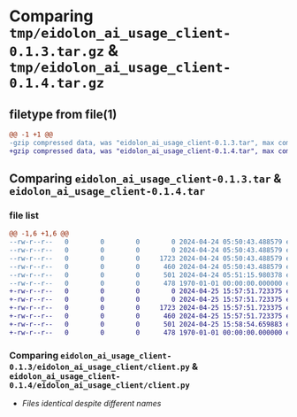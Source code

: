 # Comparing `tmp/eidolon_ai_usage_client-0.1.3.tar.gz` & `tmp/eidolon_ai_usage_client-0.1.4.tar.gz`

## filetype from file(1)

```diff
@@ -1 +1 @@
-gzip compressed data, was "eidolon_ai_usage_client-0.1.3.tar", max compression
+gzip compressed data, was "eidolon_ai_usage_client-0.1.4.tar", max compression
```

## Comparing `eidolon_ai_usage_client-0.1.3.tar` & `eidolon_ai_usage_client-0.1.4.tar`

### file list

```diff
@@ -1,6 +1,6 @@
--rw-r--r--   0        0        0        0 2024-04-24 05:50:43.488579 eidolon_ai_usage_client-0.1.3/README.md
--rw-r--r--   0        0        0        0 2024-04-24 05:50:43.488579 eidolon_ai_usage_client-0.1.3/eidolon_ai_usage_client/__init__.py
--rw-r--r--   0        0        0     1723 2024-04-24 05:50:43.488579 eidolon_ai_usage_client-0.1.3/eidolon_ai_usage_client/client.py
--rw-r--r--   0        0        0      460 2024-04-24 05:50:43.488579 eidolon_ai_usage_client-0.1.3/eidolon_ai_usage_client/models.py
--rw-r--r--   0        0        0      501 2024-04-24 05:51:15.980378 eidolon_ai_usage_client-0.1.3/pyproject.toml
--rw-r--r--   0        0        0      478 1970-01-01 00:00:00.000000 eidolon_ai_usage_client-0.1.3/PKG-INFO
+-rw-r--r--   0        0        0        0 2024-04-25 15:57:51.723375 eidolon_ai_usage_client-0.1.4/README.md
+-rw-r--r--   0        0        0        0 2024-04-25 15:57:51.723375 eidolon_ai_usage_client-0.1.4/eidolon_ai_usage_client/__init__.py
+-rw-r--r--   0        0        0     1723 2024-04-25 15:57:51.723375 eidolon_ai_usage_client-0.1.4/eidolon_ai_usage_client/client.py
+-rw-r--r--   0        0        0      460 2024-04-25 15:57:51.723375 eidolon_ai_usage_client-0.1.4/eidolon_ai_usage_client/models.py
+-rw-r--r--   0        0        0      501 2024-04-25 15:58:54.659883 eidolon_ai_usage_client-0.1.4/pyproject.toml
+-rw-r--r--   0        0        0      478 1970-01-01 00:00:00.000000 eidolon_ai_usage_client-0.1.4/PKG-INFO
```

### Comparing `eidolon_ai_usage_client-0.1.3/eidolon_ai_usage_client/client.py` & `eidolon_ai_usage_client-0.1.4/eidolon_ai_usage_client/client.py`

 * *Files identical despite different names*

